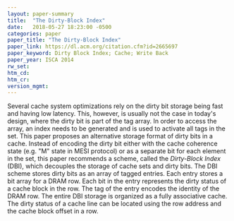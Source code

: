 ```yaml
---
layout: paper-summary
title:  "The Dirty-Block Index"
date:   2018-05-27 18:23:00 -0500
categories: paper
paper_title: "The Dirty-Block Index"
paper_link: https://dl.acm.org/citation.cfm?id=2665697
paper_keyword: Dirty Block Index; Cache; Write Back
paper_year: ISCA 2014
rw_set: 
htm_cd: 
htm_cr: 
version_mgmt: 
---
```


Several cache system optimizations rely on the dirty bit storage being fast and having 
low latency. This, however, is usually not the case in today's design, where the dirty
bit is part of the tag array. In order to access the array, an index needs to be generated
and is used to activate all tags in the set. This paper proposes an alternative storage format
of dirty bits in a cache. Instead of encoding the dirty bit either with the cache coherence 
state (e.g. "M" state in MESI protocol) or as a separate bit for each element in the set, this 
paper recommends a scheme, called the *Dirty-Block Index* (DBI), which decouples the storage of cache 
sets and dirty bits. The DBI scheme stores dirty bits as an array of tagged entries. Each entry
stores a bit array for a DRAM row. Each bit in the entry represents the dirty status of a cache block
in the row. The tag of the entry encodes the identity of the DRAM row. The entire DBI storage is 
organized as a fully associative cache. The dirty status of a cache line can be located using the 
row address and the cache block offset in a row. 